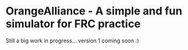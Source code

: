 # OrangeAlliance - A simple and fun simulator for FRC practice
Still a big work in progress... version 1 coming soon :)
